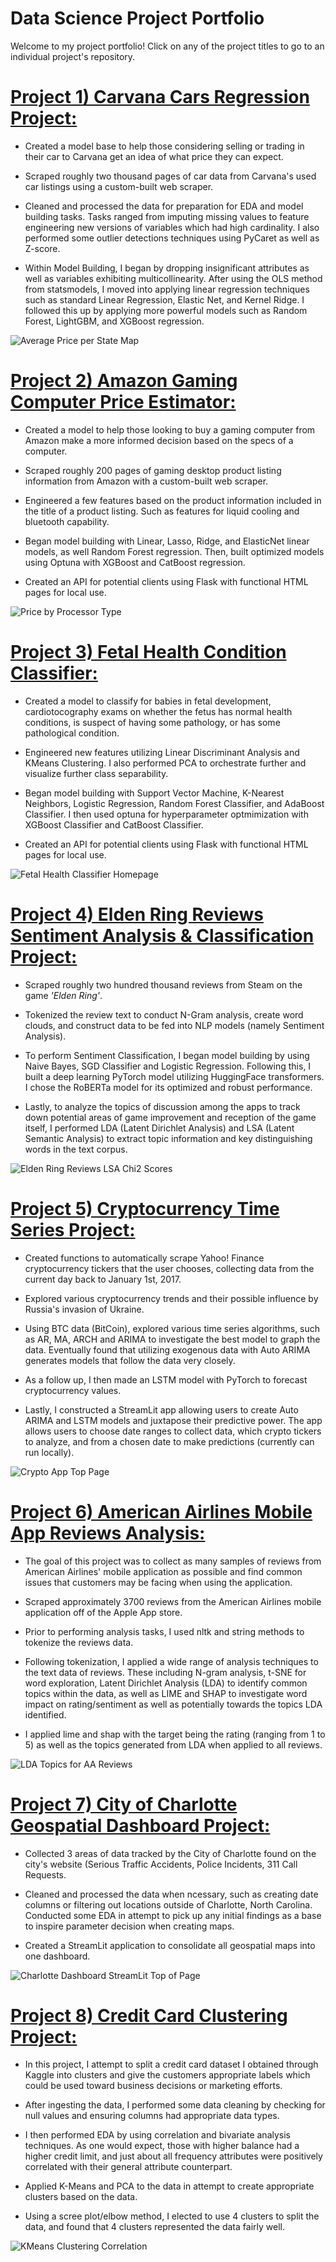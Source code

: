 # Data Science Project Portfolio
Welcome to my project portfolio! Click on any of the project titles to go to an individual project's repository.

# [Project 1) Carvana Cars Regression Project:](https://github.com/elayer/CarvanaCarsProject)
* Created a model base to help those considering selling or trading in their car to Carvana get an idea of what price they can expect.

* Scraped roughly two thousand pages of car data from Carvana's used car listings using a custom-built web scraper. 

* Cleaned and processed the data for preparation for EDA and model building tasks. Tasks ranged from imputing missing values to feature engineering new versions of variables which had high cardinality. I also performed some outlier detections techniques using PyCaret as well as Z-score.

* Within Model Building, I began by dropping insignificant attributes as well as variables exhibiting multicollinearity. After using the OLS method from statsmodels, I moved into applying linear regression techniques such as standard Linear Regression, Elastic Net, and Kernel Ridge. I followed this up by applying more powerful models such as Random Forest, LightGBM, and XGBoost regression.

![](/images/geomap_prices.png "Average Price per State Map")

# [Project 2) Amazon Gaming Computer Price Estimator:](https://github.com/elayer/Amazon-Computer-Project)
* Created a model to help those looking to buy a gaming computer from Amazon make a more informed decision based on the specs of a computer.

* Scraped roughly 200 pages of gaming desktop product listing information from Amazon with a custom-built web scraper. 

* Engineered a few features based on the product information included in the title of a product listing. Such as features for liquid cooling and bluetooth capability.

* Began model building with Linear, Lasso, Ridge, and ElasticNet linear models, as well Random Forest regression. Then, built optimized models using Optuna with XGBoost and CatBoost regression.

* Created an API for potential clients using Flask with functional HTML pages for local use. 

![](/images/price-by-processor-type.png "Price by Processor Type")

# [Project 3) Fetal Health Condition Classifier:](https://github.com/elayer/Fetal-Health-Classifier-Project)
* Created a model to classify for babies in fetal development, cardiotocography exams on whether the fetus has normal health conditions, is suspect of having some pathology, or has some pathological condition.  

* Engineered new features utilizing Linear Discriminant Analysis and KMeans Clustering. I also performed PCA to orchestrate further and visualize further class separability.

* Began model building with Support Vector Machine, K-Nearest Neighbors, Logistic Regression, Random Forest Classifier, and AdaBoost Classifier. I then used optuna for hyperparameter optmimization with XGBoost Classifier and CatBoost Classifier.

* Created an API for potential clients using Flask with functional HTML pages for local use.

![](/images/fetal_homepage.png "Fetal Health Classifier Homepage")

# [Project 4) Elden Ring Reviews Sentiment Analysis & Classification Project:](https://github.com/elayer/Steam-Elden-Ring-Reviews-Project)
* Scraped roughly two hundred thousand reviews from Steam on the game <i>'Elden Ring'</i>. 

* Tokenized the review text to conduct N-Gram analysis, create word clouds, and construct data to be fed into NLP models (namely Sentiment Analysis).

* To perform Sentiment Classification, I began model building by using Naive Bayes, SGD Classifier and Logistic Regression. Following this, I built a deep learning PyTorch model utilizing HuggingFace transformers. I chose the RoBERTa model for its optimized and robust performance.

* Lastly, to analyze the topics of discussion among the apps to track down potential areas of game improvement and reception of the game itself, I performed 
LDA (Latent Dirichlet Analysis) and LSA (Latent Semantic Analysis) to extract topic information and key distinguishing words in the text corpus.

![](/images/chi2_picture.png "Elden Ring Reviews LSA Chi2 Scores")

# [Project 5) Cryptocurrency Time Series Project:](https://github.com/elayer/CryptoTimeSeriesProject)
* Created functions to automatically scrape Yahoo! Finance cryptocurrency tickers that the user chooses, collecting data from the current day back to 
January 1st, 2017. 

* Explored various cryptocurrency trends and their possible influence by Russia's invasion of Ukraine.

* Using BTC data (BitCoin), explored various time series algorithms, such as AR, MA, ARCH and ARIMA to investigate the best model to graph the data. Eventually found that utilizing exogenous data with Auto ARIMA generates models that follow the data very closely.

* As a follow up, I then made an LSTM model with PyTorch to forecast cryptocurrency values.

* Lastly, I constructed a StreamLit app allowing users to create Auto ARIMA and LSTM models and juxtapose their predictive power. The app allows users to choose date ranges to collect data, which crypto tickers to analyze, and from a chosen date to make predictions (currently can run locally).

![](/images/CryptoAppTopPage.png "Crypto App Top Page")

# [Project 6) American Airlines Mobile App Reviews Analysis:](https://github.com/elayer/American-Airlines-Mobile-App-Reviews-Analysis)
* The goal of this project was to collect as many samples of reviews from American Airlines' mobile application as possible and find common issues that customers may be facing when using the application.

* Scraped approximately 3700 reviews from the American Airlines mobile application off of the Apple App store. 

* Prior to performing analysis tasks, I used nltk and string methods to tokenize the reviews data.

* Following tokenization, I applied a wide range of analysis techniques to the text data of reviews. These including N-gram analysis, t-SNE for word exploration, Latent Dirichlet Analysis (LDA) to identify common topics within the data, as well as LIME and SHAP to investigate word impact on rating/sentiment as well as potentially towards the topics LDA identified.

* I applied lime and shap with the target being the rating (ranging from 1 to 5) as well as the topics generated from LDA when applied to all reviews.

![](/images/aareviews_topics.png "LDA Topics for AA Reviews")

# [Project 7) City of Charlotte Geospatial Dashboard Project:](https://github.com/elayer/CharlotteGeospatialDashboard)
* Collected 3 areas of data tracked by the City of Charlotte found on the city's website (Serious Traffic Accidents, Police Incidents, 311 Call Requests.

* Cleaned and processed the data when ncessary, such as creating date columns or filtering out locations outside of Charlotte, North Carolina. Conducted some EDA in attempt to pick up any initial findings as a base to inspire parameter decision when creating maps.

* Created a StreamLit application to consolidate all geospatial maps into one dashboard.

![](/images/st_top.png "Charlotte Dashboard StreamLit Top of Page")

# [Project 8) Credit Card Clustering Project:](https://github.com/elayer/CreditCardClusteringProject)
* In this project, I attempt to split a credit card dataset I obtained through Kaggle into clusters and give the customers appropriate labels which could 
be used toward business decisions or marketing efforts.

* After ingesting the data, I performed some data cleaning by checking for null values and ensuring columns had appropriate data types.

* I then performed EDA by using correlation and bivariate analysis techniques. As one would expect, those with higher balance had a higher credit limit, and just about 
all frequency attributes were positively correlated with their general attribute counterpart.

* Applied K-Means and PCA to the data in attempt to create appropriate clusters based on the data. 

* Using a scree plot/elbow method, I elected to use 4 clusters to split the data, and found that 4 clusters represented the data fairly well.

![](/images/kmeans_pic1.png "KMeans Clustering Correlation")
